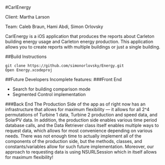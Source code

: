 #CarlEnergy

Client: Martha Larson

Team: Caleb Braun, Hami Abdi, Simon Orlovsky

CarlEnergy is a iOS application that produces the reports about Carleton building energy usage and Carleton energy production. This application allows you to create reports with multiple buildings or just a single building.

##Build Instructions
```
git clone https://github.com/simonorlovsky/Energy.git
Open Energy.xcodeproj
```

##Future Developers
Incomplete features:
###Front End
- Search for building comparison mode
- Segmented Control implementation

###Back End
The Production Side of the app as of right now has an infrastructure that allows for maximum flexibility — it allows for all 2^4 permutations of Turbine 1 data, Turbine 2 production and speed data, and SolarPV data. In addition, the production side enables various time period database calls, and the Data Retriever class itself enables multiple ways to request data, which allows for most convenience depending on various needs. There was not enough time to actually implement all of the components of the production side, but the methods, classes, and constants/variables allow for such future implementation. Moreover, our approach to requesting data is using NSURLSession which in itself allows for maximum flexibility!
